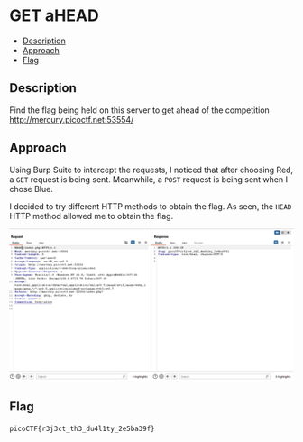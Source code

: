 # GET aHEAD

- [Description](#description)
- [Approach](#approach)
- [Flag](#flag)

## Description

Find the flag being held on this server to get ahead of the competition http://mercury.picoctf.net:53554/

## Approach

Using Burp Suite to intercept the requests, I noticed that after choosing Red, a `GET` request is being sent. Meanwhile, a `POST` request is being sent when I chose Blue.

I decided to try different HTTP methods to obtain the flag. As seen, the `HEAD` HTTP method allowed me to obtain the flag.

<p align="center">
  <img src="https://raw.githubusercontent.com/DarrenPea/picoCTF_writeups/refs/heads/main/picoCTF-2021/Web-Exploitation/GET-aHEAD/img/flag.png" />
</p>

## Flag

`picoCTF{r3j3ct_th3_du4l1ty_2e5ba39f}`